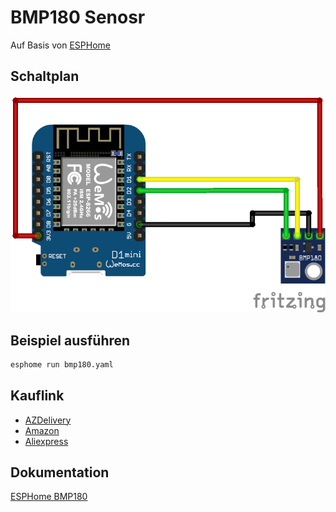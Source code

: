 # BMP180 Senosr
Auf Basis von [ESPHome](https://esphome.io/)

## Schaltplan
![BMP180 Schaltplan](fritzing/bmp180_Steckplatine.png)

## Beispiel ausführen
```bash
esphome run bmp180.yaml
```
## Kauflink
* [AZDelivery](https://www.az-delivery.de/products/azdelivery-gy-68-bmp180-barometrischer-sensor-luftdruck-modul-fur-arduino-und-raspberry-pi)
 * [Amazon](https://www.amazon.de/AZDelivery-BMP180-Barometrischer-Sensor-Luftdruck/dp/B07FRW7YTK)
 * [Aliexpress](https://de.aliexpress.com/item/32228095913.html)


## Dokumentation
[ESPHome BMP180](https://esphome.io/components/sensor/bmp085.html)